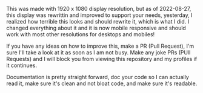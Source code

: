 This was made with 1920 x 1080 display resolution, but as of 2022-08-27, this display was rewrittin and improved to support your needs,
yesterday, I realized how terrible this looks and should rewrite it, which is what I did. I changed everything about it and it is now mobile responsive and should work with most other resolutions for desktops and mobiles!


If you have any ideas on how to improve this, make a PR (Pull Request), I'm sure I'll take a look at it as soon as I am not busy. Make any joke PRs (PUll Requests) and I will block you from viewing this repository and my profiles if it continues. 


Documentation is pretty straight forward, doc your code so I can actually read it, make sure it's clean and not bloat code, and make sure it's readable.

